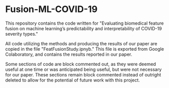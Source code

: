 # Fusion-ML-COVID-19
This repository contains the code written for "Evaluating biomedical feature fusion on machine learning’s predictability and interpretability of COVID-19 severity types."

All code utilizing the methods and producing the results of our paper are copied in the file "FeatFusionStudy.ipnyb." This file is exported from Google Colaboratory, and contains the results reported in our paper. 

Some sections of code are block commented out, as they were deemed useful at one time or was anticipated being useful, but were not necessary for our paper. These sections remain block commented instead of outright deleted to allow for the potential of future work with this project. 
